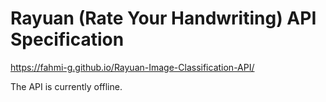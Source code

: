 # Rayuan (Rate Your Handwriting) API Specification
https://fahmi-g.github.io/Rayuan-Image-Classification-API/

The API is currently offline.
